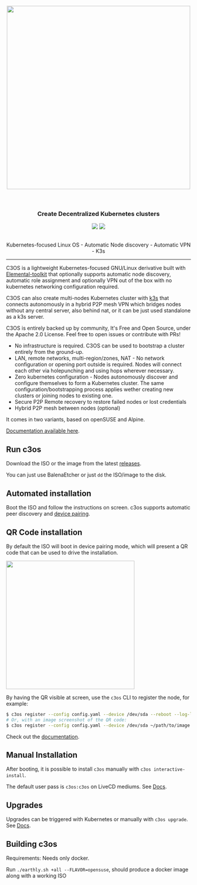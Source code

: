 <h1 align="center">
  <br>
     <img src="https://user-images.githubusercontent.com/2420543/153508410-a806a385-ae3e-417e-b87e-7472f21689e3.png" width=500>
	<br>
<br>
</h1>

<h3 align="center">Create Decentralized Kubernetes clusters </h3>
<p align="center">
  <a href="https://github.com/c3os-io/c3os/issues"><img src="https://img.shields.io/github/issues/c3os-io/c3os"></a>
  <a href="https://quay.io/repository/c3os/c3os"> <img src="https://quay.io/repository/mudler/c3os/status"></a>
</p>

<p align="center">
	 <br>
    Kubernetes-focused Linux OS - Automatic Node discovery - Automatic VPN - K3s
</p>

<hr>

C3OS is a lightweight Kubernetes-focused GNU/Linux derivative built with [Elemental-toolkit](https://github.com/rancher/elemental-toolkit) that optionally supports automatic node discovery, automatic role assignment and optionally VPN out of the box with no kubernetes networking configuration required. 

C3OS can also create multi-nodes Kubernetes cluster with [k3s](https://k3s.io) that connects autonomously in a hybrid P2P mesh VPN which bridges nodes without any central server, also behind nat, or it can be just used standalone as a k3s server.

C3OS is entirely backed up by community, It's Free and Open Source, under the Apache 2.0 License. Feel free to open issues or contribute with PRs!

- No infrastructure is required. C3OS can be used to bootstrap a cluster entirely from the ground-up.
- LAN, remote networks, multi-region/zones, NAT - No network configuration or opening port outside is required. Nodes will connect each other via holepunching and using hops wherever necessary.
- Zero kubernetes configuration - Nodes autonomously discover and configure themselves to form a Kubernetes cluster. The same configuration/bootstrapping process applies wether creating new clusters or joining nodes to existing one.
- Secure P2P Remote recovery to restore failed nodes or lost credentials
- Hybrid P2P mesh between nodes (optional)

It comes in two variants, based on openSUSE and Alpine.

[Documentation available here](https://docs.c3os.io).

## Run c3os

Download the ISO or the image from the latest [releases](https://github.com/c3os-io/c3os/releases).

You can just use BalenaEtcher or just `dd` the ISO/image to the disk.

## Automated installation

Boot the ISO and follow the instructions on screen. c3os supports automatic peer discovery and [device pairing](https://docs.c3os.io/installation/device_pairing/).

## QR Code installation

By default the ISO will boot in device pairing mode, which will present a QR code that can be used to drive the installation.


<img src="https://user-images.githubusercontent.com/2420543/153488321-07e63e5f-d9e3-48ce-b551-8b457ece14a9.png" height="350">

By having the QR visible at screen, use the `c3os` CLI to register the node, for example:

```bash
$ c3os register --config config.yaml --device /dev/sda --reboot --log-level debug
# Or, with an image screenshot of the QR code:
$ c3os register --config config.yaml --device /dev/sda ~/path/to/image.png
```

Check out the [documentation](https://docs.c3os.io).

## Manual Installation

After booting, it is possible to install `c3os` manually with `c3os interactive-install`.

The default user pass is `c3os:c3os` on LiveCD mediums. See [Docs](https://docs.c3os.io/installation/manual/).

## Upgrades

Upgrades can be triggered with Kubernetes or manually with `c3os upgrade`. See [Docs](https://docs.c3os.io/after_install/upgrades/).

## Building c3os

Requirements: Needs only docker.

Run `./earthly.sh +all --FLAVOR=opensuse`, should produce a docker image along with a working ISO
